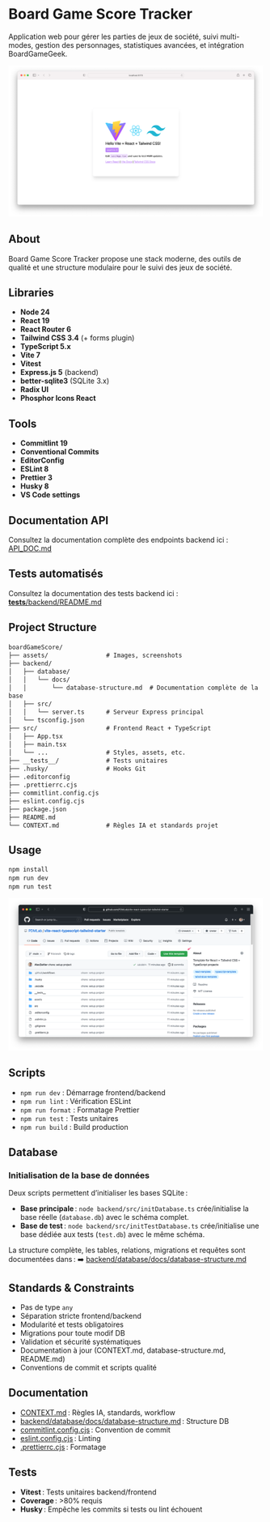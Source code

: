 # Board Game Score Tracker

Application web pour gérer les parties de jeux de société, suivi multi-modes, gestion des personnages, statistiques avancées, et intégration BoardGameGeek.

![Screenshot](assets/screenshot.png)

## About

Board Game Score Tracker propose une stack moderne, des outils de qualité et une structure modulaire pour le suivi des jeux de société.

## Libraries

- **Node 24**
- **React 19**
- **React Router 6**
- **Tailwind CSS 3.4** (+ forms plugin)
- **TypeScript 5.x**
- **Vite 7**
- **Vitest**
- **Express.js 5** (backend)
- **better-sqlite3** (SQLite 3.x)
- **Radix UI**
- **Phosphor Icons React**

## Tools

- **Commitlint 19**
- **Conventional Commits**
- **EditorConfig**
- **ESLint 8**
- **Prettier 3**
- **Husky 8**
- **VS Code settings**


## Documentation API

Consultez la documentation complète des endpoints backend ici : [API_DOC.md](./API_DOC.md)

## Tests automatisés

Consultez la documentation des tests backend ici : [__tests__/backend/README.md](./__tests__/backend/README.md)

## Project Structure

```
boardGameScore/
├── assets/                # Images, screenshots
├── backend/
│   ├── database/
│   │   └── docs/
│   │       └── database-structure.md  # Documentation complète de la base
│   ├── src/
│   │   └── server.ts      # Serveur Express principal
│   └── tsconfig.json
├── src/                   # Frontend React + TypeScript
│   ├── App.tsx
│   ├── main.tsx
│   └── ...                # Styles, assets, etc.
├── __tests__/             # Tests unitaires
├── .husky/                # Hooks Git
├── .editorconfig
├── .prettierrc.cjs
├── commitlint.config.cjs
├── eslint.config.cjs
├── package.json
├── README.md
└── CONTEXT.md             # Règles IA et standards projet
```

## Usage

```bash
npm install
npm run dev
npm run test
```

![](assets/template-usage.png)

## Scripts

- `npm run dev` : Démarrage frontend/backend
- `npm run lint` : Vérification ESLint
- `npm run format` : Formatage Prettier
- `npm run test` : Tests unitaires
- `npm run build` : Build production

## Database

### Initialisation de la base de données

Deux scripts permettent d’initialiser les bases SQLite :

- **Base principale** : `node backend/src/initDatabase.ts` crée/initialise la base réelle (`database.db`) avec le schéma complet.
- **Base de test** : `node backend/src/initTestDatabase.ts` crée/initialise une base dédiée aux tests (`test.db`) avec le même schéma.

La structure complète, les tables, relations, migrations et requêtes sont documentées dans : ➡️ [backend/database/docs/database-structure.md](backend/database/docs/database-structure.md)

## Standards & Constraints

- Pas de type `any`
- Séparation stricte frontend/backend
- Modularité et tests obligatoires
- Migrations pour toute modif DB
- Validation et sécurité systématiques
- Documentation à jour (CONTEXT.md, database-structure.md, README.md)
- Conventions de commit et scripts qualité

## Documentation

- [CONTEXT.md](CONTEXT.md) : Règles IA, standards, workflow
- [backend/database/docs/database-structure.md](backend/database/docs/database-structure.md) : Structure DB
- [commitlint.config.cjs](commitlint.config.cjs) : Convention de commit
- [eslint.config.cjs](eslint.config.cjs) : Linting
- [.prettierrc.cjs](.prettierrc.cjs) : Formatage

## Tests

- **Vitest** : Tests unitaires backend/frontend
- **Coverage** : >80% requis
- **Husky** : Empêche les commits si tests ou lint échouent
